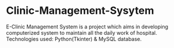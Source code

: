 # Clinic-Management-Sysytem
E-Clinic Management System is a project which aims in developing   computerized system to maintain all the daily work of hospital.
Technologies used: Python(Tkinter) & MySQL database.
